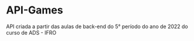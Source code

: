 # API-Games
API criada a partir das aulas de back-end do 5° período do ano de 2022 do curso de ADS - IFRO
